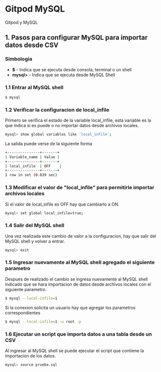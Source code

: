 # Gitpod MySQL

Gitpod y MySQL
## 1. Pasos para configurar MySQL para importar datos desde CSV

### Simbologia

- **$** - Indica que se ejecuta desde consola, terminal o un shell
- **mysql>** - Indica que se ejecuta desde MySQL Shell

### 1.1 Entrar al MySQL shell

````bash
$ mysql
````
### 1.2 Verificar la configuracion de local_infile

Primero se verifica el estado de la variable local_infile, esta variable es la que indica si es puede o no importar datos desde archivos locales.

````bash
mysql> show global variables like 'local_infile';
````
La salida puede verse de la siguiente forma

````bash
+---------------+-------+
| Variable_name | Value |
+---------------+-------+
| local_infile  | OFF    |
+---------------+-------+
1 row in set (0.039 sec)
````

### 1.3 Modificar el valor de "local_infile" para permitirle importar archivos locales

Si el valor de local_infile es OFF hay que cambiarlo a ON.

````bash
mysql> set global local_infile=true;
````

### 1.4 Salir del MySQL shell

Una vez realizada este cambio de valor a la configuracion, hay que salir del MySQL shell y volver a entrar.

````bash
mysql> exit
````

### 1.5 Ingresar nuevamente al MySQL shell agregado el siguiente parametro

Despues de realizado el cambio se ingresa nuevamente al MySQL shell indicado que se hara importacion de datos desde archivos locales con el siguiente parametro.

````bash
$ mysql --local-infile=1
````

Si la conexion solicita un usuario hay que agregar los parametros correspondientes

````bash
$ mysql --local-infile=1 -u root -p
````

### 1.6 Ejecutar un script que importa datos a una tabla desde un CSV

Al ingresar al MySQL shell se puede ejecutar el script que contiene la importacion de los datos.

````bash
mysql> source prueba.sql
````
